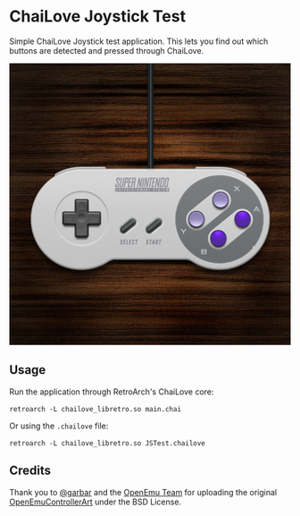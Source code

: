 # ChaiLove Joystick Test

Simple ChaiLove Joystick test application. This lets you find out which buttons are detected and pressed through ChaiLove.

![Screenshot](screenshot.png)

## Usage

Run the application through RetroArch's ChaiLove core:

```
retroarch -L chailove_libretro.so main.chai
```

Or using the `.chailove` file:

```
retroarch -L chailove_libretro.so JSTest.chailove
```

## Credits

Thank you to [@garbar](http://github.com/garbear) and the [OpenEmu Team](https://github.com/OpenEmu/OpenEmu) for uploading the original [OpenEmuControllerArt](https://github.com/kodi-game/OpenEmuControllerArt) under the BSD License.
